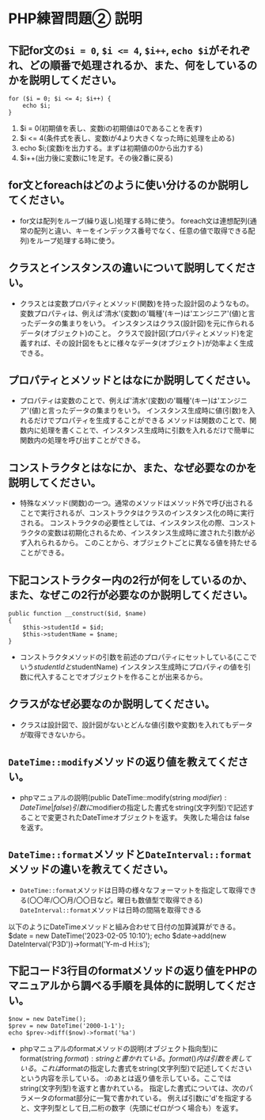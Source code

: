 # PHP練習問題② 説明

## 下記for文の`$i = 0`, `$i <= 4`, `$i++`, `echo $i`がそれぞれ、どの順番で処理されるか、また、何をしているのかを説明してください。

```
for ($i = 0; $i <= 4; $i++) {
    echo $i;
}
```

1. $i = 0(初期値を表し、変数iの初期値は0であることを表す)
2. $i <= 4(条件式を表し、変数iが4より大きくなった時に処理を止める)
3. echo $i;(変数iを出力する。まずは初期値の0から出力する)
4. $i++(出力後に変数iに1を足す。その後2番に戻る)

## for文とforeachはどのように使い分けるのか説明してください。
- for文は配列をループ(繰り返し)処理する時に使う。
foreach文は連想配列(通常の配列と違い、キーをインデックス番号でなく、任意の値で取得できる配列)をループ処理する時に使う。

## クラスとインスタンスの違いについて説明してください。
- クラスとは変数プロパティとメソッド(関数)を持った設計図のようなもの。
変数プロパティは、例えば'清水'(変数)の'職種'(キー)は'エンジニア'(値)と言ったデータの集まりをいう。
インスタンスはクラス(設計図)を元に作られるデータ(オブジェクト)のこと。
クラスで設計図(プロパティとメソッド)を定義すれば、その設計図をもとに様々なデータ(オブジェクト)が効率よく生成できる。

## プロパティとメソッドとはなにか説明してください。
- プロパティは変数のことで、例えば'清水'(変数)の'職種'(キー)は'エンジニア'(値)と言ったデータの集まりをいう。
インスタンス生成時に値(引数)を入れるだけでプロパティを生成することができる
メソッドは関数のことで、関数内に処理を書くことで、インスタンス生成時に引数を入れるだけで簡単に関数内の処理を呼び出すことができる。

## コンストラクタとはなにか、また、なぜ必要なのかを説明してください。
- 特殊なメソッド(関数)の一つ。通常のメソッドはメソッド外で呼び出されることで実行されるが、コンストラクタはクラスのインスタンス化の時に実行される。
コンストラクタの必要性としては、インスタンス化の際、コンストラクタの変数は初期化されるため、インスタンス生成時に渡された引数が必ず入れられるから。
このことから、オブジェクトごとに異なる値を持たせることができる。

## 下記コンストラクター内の2行が何をしているのか、また、なぜこの2行が必要なのか説明してください。
```
public function __construct($id, $name)
{
    $this->studentId = $id;
    $this->studentName = $name;
}
```
- コンストラクタメソッドの引数を前述のプロパティにセットしている(ここでいう$studentIdと$studentName)
インスタンス生成時にプロパティの値を引数に代入することでオブジェクトを作ることが出来るから。

## クラスがなぜ必要なのか説明してください。
- クラスは設計図で、設計図がないとどんな値(引数や変数)を入れてもデータが取得できないから。

## `DateTime::modify`メソッドの返り値を教えてください。
- phpマニュアルの説明(public DateTime::modify(string $modifier): DateTime|false)
引数に$modifierの指定した書式をstring(文字列型)で記述することで変更されたDateTimeオブジェクトを返す。
失敗した場合は false を返す。

## `DateTime::format`メソッドと`DateInterval::format`メソッドの違いを教えてください。
- `DateTime::format`メソッドは日時の様々なフォーマットを指定して取得できる(〇〇年/〇〇月/〇〇日など。曜日も数値型で取得できる)
`DateInterval::format`メソッドは日時の間隔を取得できる

以下のようにDateTimeメソッドと組み合わせて日付の加算減算ができる。
$date = new DateTime('2023-02-05 10:10');
echo $date->add(new DateInterval('P3D'))->format('Y-m-d H:i:s');

## 下記コード3行目のformatメソッドの返り値をPHPのマニュアルから調べる手順を具体的に説明してください。
```
$now = new DateTime();
$prev = new DateTime('2000-1-1');
echo $prev->diff($now)->format('%a')
```

- phpマニュアルのformatメソッドの説明(オブジェクト指向型)にformat(string $format): stringと書かれている。
format()内は引数を表している。これは$formatの指定した書式をstring(文字列型)で記述してくださいという内容を示している。
:のあとは返り値を示している。ここではstring(文字列型)を返すと書かれている。
指定した書式については、次のパラメータのformat部分に一覧で書かれている。
例えば引数に'd'を指定すると、文字列型として日,二桁の数字（先頭にゼロがつく場合も）を返す。